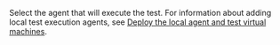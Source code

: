 Select the agent that will execute the test. For information about adding local test execution agents, see [Deploy the local agent and test virtual machines](azure-stack-vaas-test-vm.md).
